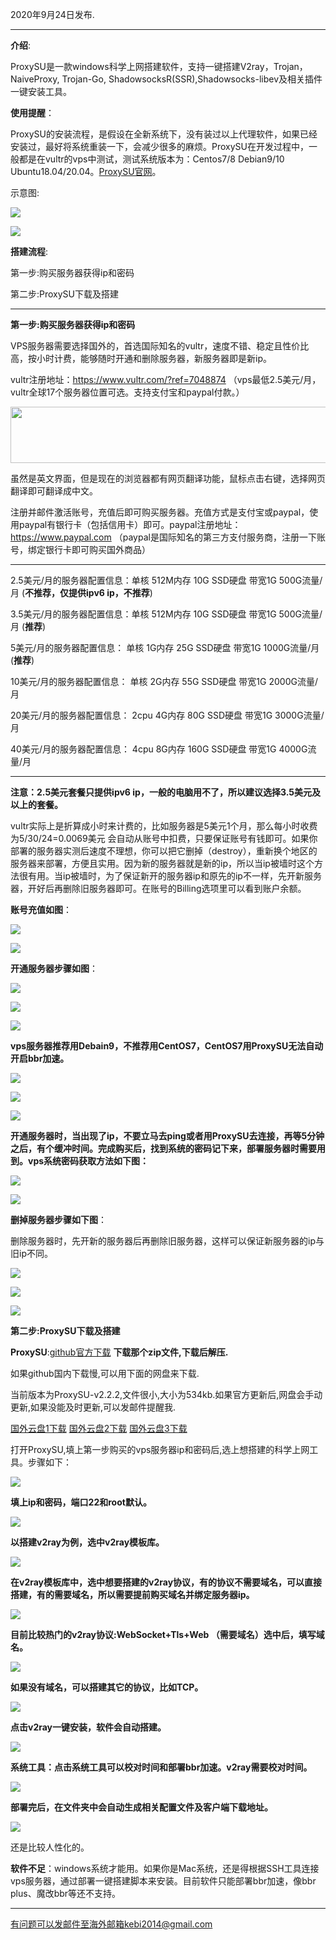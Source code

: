 2020年9月24日发布.

***

**介绍**:

ProxySU是一款windows科学上网搭建软件，支持一键搭建V2ray，Trojan，NaiveProxy, Trojan-Go, ShadowsocksR(SSR),Shadowsocks-libev及相关插件一键安装工具。

**使用提醒**：

ProxySU的安装流程，是假设在全新系统下，没有装过以上代理软件，如果已经安装过，最好将系统重装一下，会减少很多的麻烦。ProxySU在开发过程中，一般都是在vultr的vps中测试，测试系统版本为：Centos7/8 Debian9/10 Ubuntu18.04/20.04。[ProxySU官网](https://github.com/proxysu/windows/tree/v2.2.2)。

示意图:

![](https://cdn.jsdelivr.net/gh/Alvin9999/pac2/softimag/ps1.jpg)

![](https://cdn.jsdelivr.net/gh/Alvin9999/pac2/softimag/ps2.jpg)

**搭建流程**:

第一步:购买服务器获得ip和密码

第二步:ProxySU下载及搭建


***

**第一步:购买服务器获得ip和密码**

VPS服务器需要选择国外的，首选国际知名的vultr，速度不错、稳定且性价比高，按小时计费，能够随时开通和删除服务器，新服务器即是新ip。

vultr注册地址：https://www.vultr.com/?ref=7048874 （vps最低2.5美元/月，vultr全球17个服务器位置可选。支持支付宝和paypal付款。） 

<a href="https://www.vultr.com/?ref=7048874"><img src="https://www.vultr.com/media/banners/banner_728x90.png" width="728" height="90"></a>

虽然是英文界面，但是现在的浏览器都有网页翻译功能，鼠标点击右键，选择网页翻译即可翻译成中文。

注册并邮件激活账号，充值后即可购买服务器。充值方式是支付宝或paypal，使用paypal有银行卡（包括信用卡）即可。paypal注册地址：https://www.paypal.com （paypal是国际知名的第三方支付服务商，注册一下账号，绑定银行卡即可购买国外商品）

***

2.5美元/月的服务器配置信息：单核   512M内存  10G SSD硬盘   带宽1G    500G流量/月   (**不推荐，仅提供ipv6 ip，不推荐**)

3.5美元/月的服务器配置信息：单核   512M内存  10G SSD硬盘   带宽1G    500G流量/月   (**推荐**)

5美元/月的服务器配置信息：  单核   1G内存    25G SSD硬盘   带宽1G    1000G流量/月  (**推荐**)
 
10美元/月的服务器配置信息： 单核   2G内存    55G SSD硬盘   带宽1G    2000G流量/月  

20美元/月的服务器配置信息： 2cpu   4G内存   80G SSD硬盘    带宽1G    3000G流量/月  

40美元/月的服务器配置信息： 4cpu   8G内存   160G SSD硬盘   带宽1G    4000G流量/月  


***

**注意：2.5美元套餐只提供ipv6 ip，一般的电脑用不了，所以建议选择3.5美元及以上的套餐。**

vultr实际上是折算成小时来计费的，比如服务器是5美元1个月，那么每小时收费为5/30/24=0.0069美元 会自动从账号中扣费，只要保证账号有钱即可。如果你部署的服务器实测后速度不理想，你可以把它删掉（destroy），重新换个地区的服务器来部署，方便且实用。因为新的服务器就是新的ip，所以当ip被墙时这个方法很有用。当ip被墙时，为了保证新开的服务器ip和原先的ip不一样，先开新服务器，开好后再删除旧服务器即可。在账号的Billing选项里可以看到账户余额。

**账号充值如图**：

![](https://cdn.jsdelivr.net/gh/Alvin9999/pac2/pp100.png)

![](https://cdn.jsdelivr.net/gh/Alvin9999/pac2/pp101.png)


**开通服务器步骤如图**：

![](https://cdn.jsdelivr.net/gh/Alvin9999/pac2/vultr/vultr1.PNG)

![](https://cdn.jsdelivr.net/gh/Alvin9999/pac2/vultr/vultr2.PNG)

![](https://cdn.jsdelivr.net/gh/Alvin9999/pac2/vultr/vultr3.PNG)

**vps服务器推荐用Debain9，不推荐用CentOS7，CentOS7用ProxySU无法自动开启bbr加速。**

![](https://cdn.jsdelivr.net/gh/Alvin9999/pac2/vultr/vultr4.PNG)

![](https://cdn.jsdelivr.net/gh/Alvin9999/pac2/vultr/vultr5.PNG)

![](https://cdn.jsdelivr.net/gh/Alvin9999/pac2/vultr/vultr6.PNG)


**开通服务器时，当出现了ip，不要立马去ping或者用ProxySU去连接，再等5分钟之后，有个缓冲时间。完成购买后，找到系统的密码记下来，部署服务器时需要用到。vps系统密码获取方法如下图：**

![](https://cdn.jsdelivr.net/gh/Alvin9999/crp_up/pac教程05.png)

![](https://cdn.jsdelivr.net/gh/Alvin9999/crp_up/pac教程06.png)

**删掉服务器步骤如下图**：

删除服务器时，先开新的服务器后再删除旧服务器，这样可以保证新服务器的ip与旧ip不同。

![](https://cdn.jsdelivr.net/gh/Alvin9999/PAC/ss/de4.PNG)

![](https://cdn.jsdelivr.net/gh/Alvin9999/PAC/ss/de2.PNG)

![](https://cdn.jsdelivr.net/gh/Alvin9999/PAC/ss/de5.png)

**第二步:ProxySU下载及搭建**

**ProxySU**:[github官方下载](https://github.com/proxysu/windows/releases/tag/v2.2.2) **下载那个zip文件,下载后解压.**

如果github国内下载慢,可以用下面的网盘来下载. 

当前版本为ProxySU-v2.2.2,文件很小,大小为534kb.如果官方更新后,网盘会手动更新,如果没能及时更新,可以发邮件提醒我.

[国外云盘1下载](http://45.88.43.37/ProxySU-v2.2.2.zip) 
[国外云盘2下载](http://89.163.224.142/ProxySU-v2.2.2.zip) 
[国外云盘3下载](http://45.147.201.142/ProxySU-v2.2.2.zip) 


打开ProxySU,填上第一步购买的vps服务器ip和密码后,选上想搭建的科学上网工具。步骤如下：

![](https://cdn.jsdelivr.net/gh/Alvin9999/pac2/softimag/ps1.jpg)

**填上ip和密码，端口22和root默认。**

![](https://cdn.jsdelivr.net/gh/Alvin9999/pac2/softimag/ps2.jpg)

**以搭建v2ray为例，选中v2ray模板库。**

![](https://cdn.jsdelivr.net/gh/Alvin9999/pac2/softimag/ps3.jpg)

**在v2ray模板库中，选中想要搭建的v2ray协议，有的协议不需要域名，可以直接搭建，有的需要域名，所以需要提前购买域名并绑定服务器ip。**

![](https://cdn.jsdelivr.net/gh/Alvin9999/pac2/softimag/ps4.jpg)

**目前比较热门的v2ray协议:WebSocket+Tls+Web （需要域名）选中后，填写域名。**

![](https://cdn.jsdelivr.net/gh/Alvin9999/pac2/softimag/ps5.jpg)

**如果没有域名，可以搭建其它的协议，比如TCP。**

![](https://cdn.jsdelivr.net/gh/Alvin9999/pac2/softimag/ps9.jpg)

**点击v2ray一键安装，软件会自动搭建。**

![](https://cdn.jsdelivr.net/gh/Alvin9999/pac2/softimag/ps6.jpg)

**系统工具：点击系统工具可以校对时间和部署bbr加速。v2ray需要校对时间。**

![](https://cdn.jsdelivr.net/gh/Alvin9999/pac2/softimag/ps7.jpg)

**部署完后，在文件夹中会自动生成相关配置文件及客户端下载地址。**

![](https://cdn.jsdelivr.net/gh/Alvin9999/pac2/softimag/ps8.jpg)

还是比较人性化的。

**软件不足**：windows系统才能用。如果你是Mac系统，还是得根据SSH工具连接vps服务器，通过部署一键搭建脚本来安装。目前软件只能部署bbr加速，像bbr plus、魔改bbr等还不支持。

***

有问题可以发邮件至海外邮箱kebi2014@gmail.com